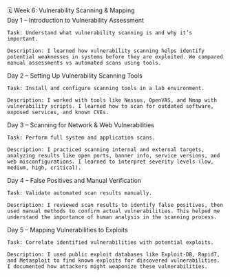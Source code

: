 🗓️ Week 6: Vulnerability Scanning & Mapping\
Day 1 – Introduction to Vulnerability Assessment

    Task: Understand what vulnerability scanning is and why it’s important.

    Description: I learned how vulnerability scanning helps identify potential weaknesses in systems before they are exploited. We compared manual assessments vs automated scans using tools.

Day 2 – Setting Up Vulnerability Scanning Tools

    Task: Install and configure scanning tools in a lab environment.

    Description: I worked with tools like Nessus, OpenVAS, and Nmap with vulnerability scripts. I learned how to scan for outdated software, exposed services, and known CVEs.

Day 3 – Scanning for Network & Web Vulnerabilities

    Task: Perform full system and application scans.

    Description: I practiced scanning internal and external targets, analyzing results like open ports, banner info, service versions, and web misconfigurations. I learned to interpret severity levels (low, medium, high, critical).

Day 4 – False Positives and Manual Verification

    Task: Validate automated scan results manually.

    Description: I reviewed scan results to identify false positives, then used manual methods to confirm actual vulnerabilities. This helped me understand the importance of human analysis in the scanning process.

Day 5 – Mapping Vulnerabilities to Exploits

    Task: Correlate identified vulnerabilities with potential exploits.

    Description: I used public exploit databases like Exploit-DB, Rapid7, and Metasploit to find known exploits for discovered vulnerabilities. I documented how attackers might weaponize these vulnerabilities.
